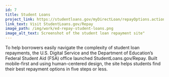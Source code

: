 ```yaml
---
id: 7
title: Student Loans
project_link: https://studentloans.gov/myDirectLoan/repayOptions.action
link_text: Visit StudentLoans.gov/Repay
image_path: /img/work/ed-repay-student-loans.png
image_alt_text: Screenshot of the student loan repayment site"
---
```


To help borrowers easily navigate the complexity of student loan repayments, the U.S. Digital Service and the Department of Education&#8217;s Federal Student Aid (FSA) office launched StudentLoans.gov/Repay. Built mobile-first and using human-centered design, the site helps students find their best repayment options in five steps or less.